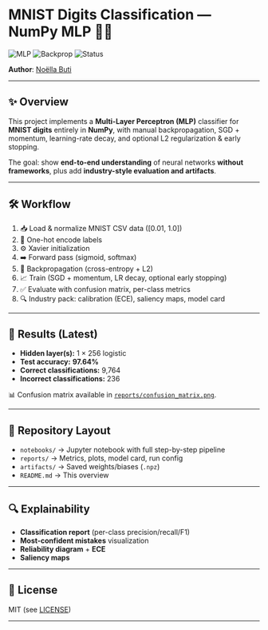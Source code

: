 # MNIST Digits Classification — NumPy MLP 🔢🧠

<p align="left">
  <img alt="MLP" src="https://img.shields.io/badge/MLP-Neural%20Network-ff69b4">
  <img alt="Backprop" src="https://img.shields.io/badge/FromScratch-Backprop-orange">
  <img alt="Status" src="https://img.shields.io/badge/Repo-Portfolio-blue">
</p>

**Author**: [Noëlla Buti](https://github.com/NoellaButi)

---

## ✨ Overview
This project implements a **Multi-Layer Perceptron (MLP)** classifier for **MNIST digits** entirely in **NumPy**, with manual backpropagation, SGD + momentum, learning-rate decay, and optional L2 regularization & early stopping.

The goal: show **end-to-end understanding** of neural networks **without frameworks**, plus add **industry-style evaluation and artifacts**.

---

## 🛠️ Workflow
1. 📥 Load & normalize MNIST CSV data ([0.01, 1.0])  
2. 🔢 One-hot encode labels  
3. ⚙️ Xavier initialization  
4. ➡️ Forward pass (sigmoid, softmax)  
5. 🔄 Backpropagation (cross-entropy + L2)  
6. 📈 Train (SGD + momentum, LR decay, optional early stopping)  
7. ✅ Evaluate with confusion matrix, per-class metrics  
8. 🔍 Industry pack: calibration (ECE), saliency maps, model card

---

## 🚦 Results (Latest)
- **Hidden layer(s):** 1 × 256 logistic  
- **Test accuracy:** **97.64%**  
- **Correct classifications:** 9,764  
- **Incorrect classifications:** 236  

📊 Confusion matrix available in [`reports/confusion_matrix.png`](reports/confusion_matrix.png).

---

## 📁 Repository Layout
- `notebooks/` → Jupyter notebook with full step-by-step pipeline  
- `reports/` → Metrics, plots, model card, run config  
- `artifacts/` → Saved weights/biases (`.npz`)  
- `README.md` → This overview

---

## 🔍 Explainability
- **Classification report** (per-class precision/recall/F1)  
- **Most-confident mistakes** visualization  
- **Reliability diagram** + **ECE**  
- **Saliency maps**  

---

## 📜 License
MIT (see [LICENSE](LICENSE))

---
